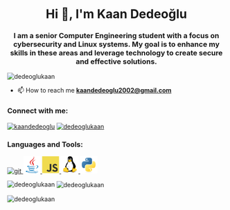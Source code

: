 <h1 align="center">Hi 👋, I'm Kaan Dedeoğlu</h1>
<h3 align="center">I am a senior Computer Engineering student with a focus on cybersecurity and Linux systems. My goal is to enhance my skills in these areas and leverage technology to create secure and effective solutions.</h3>

<p align="left"> <img src="https://komarev.com/ghpvc/?username=dedeoglukaan&label=Profile%20views&color=0e75b6&style=flat" alt="dedeoglukaan" /> </p>

- 📫 How to reach me **kaandedeoglu2002@gmail.com**

<h3 align="left">Connect with me:</h3>
<p align="left">
<a href="https://linkedin.com/in/kaandedeoglu" target="blank"><img align="center" src="https://raw.githubusercontent.com/rahuldkjain/github-profile-readme-generator/master/src/images/icons/Social/linked-in-alt.svg" alt="kaandedeoglu" height="30" width="40" /></a>
<a href="https://instagram.com/dedeoglukaan" target="blank"><img align="center" src="https://raw.githubusercontent.com/rahuldkjain/github-profile-readme-generator/master/src/images/icons/Social/instagram.svg" alt="dedeoglukaan" height="30" width="40" /></a>
</p>

<h3 align="left">Languages and Tools:</h3>
<p align="left"> <a href="https://git-scm.com/" target="_blank" rel="noreferrer"> <img src="https://www.vectorlogo.zone/logos/git-scm/git-scm-icon.svg" alt="git" width="40" height="40"/> </a> <a href="https://www.java.com" target="_blank" rel="noreferrer"> <img src="https://raw.githubusercontent.com/devicons/devicon/master/icons/java/java-original.svg" alt="java" width="40" height="40"/> </a> <a href="https://developer.mozilla.org/en-US/docs/Web/JavaScript" target="_blank" rel="noreferrer"> <img src="https://raw.githubusercontent.com/devicons/devicon/master/icons/javascript/javascript-original.svg" alt="javascript" width="40" height="40"/> </a> <a href="https://www.linux.org/" target="_blank" rel="noreferrer"> <img src="https://raw.githubusercontent.com/devicons/devicon/master/icons/linux/linux-original.svg" alt="linux" width="40" height="40"/> </a> <a href="https://www.python.org" target="_blank" rel="noreferrer"> <img src="https://raw.githubusercontent.com/devicons/devicon/master/icons/python/python-original.svg" alt="python" width="40" height="40"/> </a> </p>

<p><img align="left" src="https://github-readme-stats.vercel.app/api/top-langs?username=dedeoglukaan&show_icons=true&locale=en&layout=compact" alt="dedeoglukaan" /></p>

<p>&nbsp;<img align="center" src="https://github-readme-stats.vercel.app/api?username=dedeoglukaan&show_icons=true&locale=en" alt="dedeoglukaan" /></p>

<p><img align="center" src="https://github-readme-streak-stats.herokuapp.com/?user=dedeoglukaan&" alt="dedeoglukaan" /></p>
